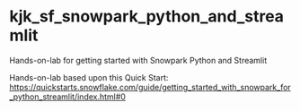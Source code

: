 # kjk_sf_snowpark_python_and_streamlit
Hands-on-lab for getting started with Snowpark Python and Streamlit

Hands-on-lab based upon this Quick Start:
https://quickstarts.snowflake.com/guide/getting_started_with_snowpark_for_python_streamlit/index.html#0

